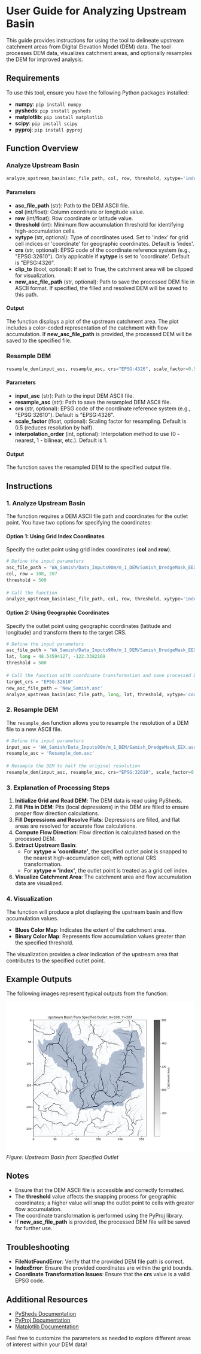 # User Guide for Analyzing Upstream Basin

This guide provides instructions for using the tool to delineate upstream catchment areas from Digital Elevation Model (DEM) data. The tool processes DEM data, visualizes catchment areas, and optionally resamples the DEM for improved analysis.

## Requirements

To use this tool, ensure you have the following Python packages installed:
- **numpy**: `pip install numpy`
- **pysheds**: `pip install pysheds`
- **matplotlib**: `pip install matplotlib`
- **scipy**: `pip install scipy`
- **pyproj**: `pip install pyproj`

## Function Overview

### Analyze Upstream Basin

```python
analyze_upstream_basin(asc_file_path, col, row, threshold, xytype='index', crs='EPSG:4326', clip_to=False, new_asc_file_path=None)
```

#### Parameters
- **asc_file_path** (str): Path to the DEM ASCII file.
- **col** (int/float): Column coordinate or longitude value.
- **row** (int/float): Row coordinate or latitude value.
- **threshold** (int): Minimum flow accumulation threshold for identifying high-accumulation cells.
- **xytype** (str, optional): Type of coordinates used. Set to 'index' for grid cell indices or 'coordinate' for geographic coordinates. Default is 'index'.
- **crs** (str, optional): EPSG code of the coordinate reference system (e.g., "EPSG:32610"). Only applicable if **xytype** is set to 'coordinate'. Default is "EPSG:4326".
- **clip_to** (bool, optional): If set to True, the catchment area will be clipped for visualization.
- **new_asc_file_path** (str, optional): Path to save the processed DEM file in ASCII format. If specified, the filled and resolved DEM will be saved to this path.

#### Output
The function displays a plot of the upstream catchment area. The plot includes a color-coded representation of the catchment with flow accumulation. If **new_asc_file_path** is provided, the processed DEM will be saved to the specified file.

### Resample DEM

```python
resample_dem(input_asc, resample_asc, crs="EPSG:4326", scale_factor=0.5, interpolation_order=1)
```

#### Parameters
- **input_asc** (str): Path to the input DEM ASCII file.
- **resample_asc** (str): Path to save the resampled DEM ASCII file.
- **crs** (str, optional): EPSG code of the coordinate reference system (e.g., "EPSG:32610"). Default is "EPSG:4326".
- **scale_factor** (float, optional): Scaling factor for resampling. Default is 0.5 (reduces resolution by half).
- **interpolation_order** (int, optional): Interpolation method to use (0 - nearest, 1 - bilinear, etc.). Default is 1.

#### Output
The function saves the resampled DEM to the specified output file.

## Instructions

### 1. Analyze Upstream Basin
The function requires a DEM ASCII file path and coordinates for the outlet point. You have two options for specifying the coordinates:

#### Option 1: Using Grid Index Coordinates
Specify the outlet point using grid index coordinates (**col** and **row**).

```python
# Define the input parameters
asc_file_path = 'WA_Samish/Data_Inputs90m/m_1_DEM/Samish_DredgeMask_EEX.asc'
col, row = 108, 207
threshold = 500

# Call the function
analyze_upstream_basin(asc_file_path, col, row, threshold, xytype='index')
```

#### Option 2: Using Geographic Coordinates
Specify the outlet point using geographic coordinates (latitude and longitude) and transform them to the target CRS.

```python
# Define the input parameters
asc_file_path = 'WA_Samish/Data_Inputs90m/m_1_DEM/Samish_DredgeMask_EEX.asc'
lat, long = 48.54594127, -122.3382169
threshold = 500

# Call the function with coordinate transformation and save processed DEM to a new file
target_crs = "EPSG:32610"
new_asc_file_path = 'New_Samish.asc'
analyze_upstream_basin(asc_file_path, long, lat, threshold, xytype='coordinate', crs=target_crs, new_asc_file_path=new_asc_file_path)
```

### 2. Resample DEM
The `resample_dem` function allows you to resample the resolution of a DEM file to a new ASCII file.

```python
# Define the input parameters
input_asc = 'WA_Samish/Data_Inputs90m/m_1_DEM/Samish_DredgeMask_EEX.asc'
resample_asc = 'Resample_dem.asc'

# Resample the DEM to half the original resolution
resample_dem(input_asc, resample_asc, crs="EPSG:32610", scale_factor=0.5)
```

### 3. Explanation of Processing Steps

1. **Initialize Grid and Read DEM**: The DEM data is read using PySheds.
2. **Fill Pits in DEM**: Pits (local depressions) in the DEM are filled to ensure proper flow direction calculations.
3. **Fill Depressions and Resolve Flats**: Depressions are filled, and flat areas are resolved for accurate flow calculations.
4. **Compute Flow Direction**: Flow direction is calculated based on the processed DEM.
5. **Extract Upstream Basin**:
   - For **xytype = 'coordinate'**, the specified outlet point is snapped to the nearest high-accumulation cell, with optional CRS transformation.
   - For **xytype = 'index'**, the outlet point is treated as a grid cell index.
6. **Visualize Catchment Area**: The catchment area and flow accumulation data are visualized.

### 4. Visualization
The function will produce a plot displaying the upstream basin and flow accumulation values.

- **Blues Color Map**: Indicates the extent of the catchment area.
- **Binary Color Map**: Represents flow accumulation values greater than the specified threshold.

The visualization provides a clear indication of the upstream area that contributes to the specified outlet point.

## Example Outputs

The following images represent typical outputs from the function:

![Upstream Basin from Specified Outlet](img/Figure_1.png)  
*Figure: Upstream Basin from Specified Outlet*

## Notes
- Ensure that the DEM ASCII file is accessible and correctly formatted.
- The **threshold** value affects the snapping process for geographic coordinates; a higher value will snap the outlet point to cells with greater flow accumulation.
- The coordinate transformation is performed using the PyProj library.
- If **new_asc_file_path** is provided, the processed DEM file will be saved for further use.

## Troubleshooting
- **FileNotFoundError**: Verify that the provided DEM file path is correct.
- **IndexError**: Ensure the provided coordinates are within the grid bounds.
- **Coordinate Transformation Issues**: Ensure that the **crs** value is a valid EPSG code.

## Additional Resources
- [PySheds Documentation](https://pysheds.readthedocs.io/)
- [PyProj Documentation](https://pyproj4.github.io/pyproj/)
- [Matplotlib Documentation](https://matplotlib.org/stable/contents.html)

Feel free to customize the parameters as needed to explore different areas of interest within your DEM data!

